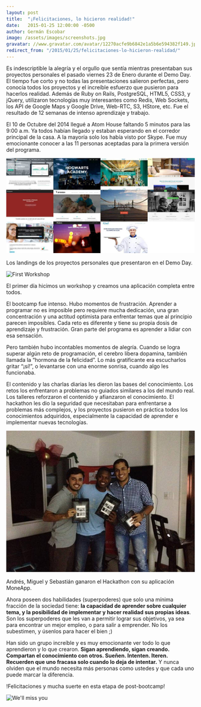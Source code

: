 ```yaml
---
layout: post
title:  "¡Felicitaciones, lo hicieron realidad!"
date:   2015-01-25 12:00:00 -0500
author: Germán Escobar
image: /assets/images/screenshots.jpg
gravatar: //www.gravatar.com/avatar/12270acfe9b6842e1a5b6e594382f149.jpg?s=80
redirect_from: "/2015/01/25/felicitaciones-lo-hicieron-realidad/"
---
```


Es indescriptible la alegría y el orgullo que sentía mientras presentaban sus proyectos personales el pasado viernes 23 de Enero durante el Demo Day. <!-- more -->El tiempo fue corto y no todas las presentaciones salieron perfectas, pero conocía todos los proyectos y el increíble esfuerzo que pusieron para hacerlos realidad. Además de Ruby on Rails, PostgreSQL, HTML5, CSS3, y jQuery, utilizaron tecnologías muy interesantes como Redis, Web Sockets, los API de Google Maps y Google Drive, Web-RTC, S3, HStore, etc. Fue el resultado de 12 semanas de intenso aprendizaje y trabajo.

El 10 de Octubre del 2014 llegué a Atom House faltando 5 minutos para las 9:00 a.m. Ya todos habían llegado y estaban esperando en el corredor principal de la casa. A la mayoría solo los había visto por Skype. Fue muy emocionante conocer a las 11 personas aceptadas para la primera versión del programa.

<img src="/assets/images/screenshots.jpg" alt="Screenshots" class="photo">

<p class="photo-description">Los landings de los proyectos personales que presentaron en el Demo Day.</p>

<img src="/assets/images/workshop-first-day.jpg" alt="First Workshop" class="photo">

<p class="photo-description">El primer día hicimos un workshop y creamos una aplicación completa entre todos.</p>

El bootcamp fue intenso. Hubo momentos de frustración. Aprender a programar no es imposible pero requiere mucha dedicación, una gran concentración y una actitud optimista para enfrentar temas que al principio parecen imposibles. Cada reto es diferente y tiene su propia dosis de aprendizaje y frustración. Gran parte del programa es aprender a lidiar con esa sensación.

Pero también hubo incontables momentos de alegría. Cuando se logra superar algún reto de programación, el cerebro libera dopamina, también llamada la “hormona de la felicidad”. Lo más gratificante era escucharlos gritar “¡sí!”, o levantarse con una enorme sonrisa, cuando algo les funcionaba.

El contenido y las charlas diarias les dieron las bases del conocimiento. Los retos los enfrentaron a problemas no guiados similares a los del mundo real. Los talleres reforzaron el contenido y afianzaron el conocimiento. El hackathon les dio la seguridad que necesitaban para enfrentarse a problemas más complejos, y los proyectos pusieron en práctica todos los conocimientos adquiridos, especialmente la capacidad de aprender e implementar nuevas tecnologías.

<img src="/assets/images/first-hackathon.jpg" alt="First Hackathon" class="photo">

<p class="photo-description">Andrés, Miguel y Sebastián ganaron el Hackathon con su aplicación MoneApp.</p>

Ahora poseen dos habilidades (superpoderes) que solo una mínima fracción de la sociedad tiene: **la capacidad de aprender sobre cualquier tema, y la posibilidad de implementar y hacer realidad sus propias ideas**. Son los superpoderes que les van a permitir lograr sus objetivos, ya sea para encontrar un mejor empleo, o para salir a emprender. No los subestimen, y úsenlos para hacer el bien ;)

Han sido un grupo increíble y es muy emocionante ver todo lo que aprendieron y lo que crearon. **Sigan aprendiendo, sigan creando. Compartan el conocimiento con otros. Sueñen. Intenten. Iteren. Recuerden que uno fracasa solo cuando lo deja de intentar.** Y nunca olviden que el mundo necesita más personas como ustedes y que cada uno puede marcar la diferencia.

!Felicitaciones y mucha suerte en esta etapa de post-bootcamp!

![We'll miss you](/images/first-group.jpg)
